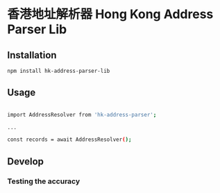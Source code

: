 # 香港地址解析器 Hong Kong Address Parser Lib

## Installation

```bash
npm install hk-address-parser-lib
```

## Usage

```bash

import AddressResolver from 'hk-address-parser';

... 

const records = await AddressResolver();
```

## Develop

### Testing the accuracy

